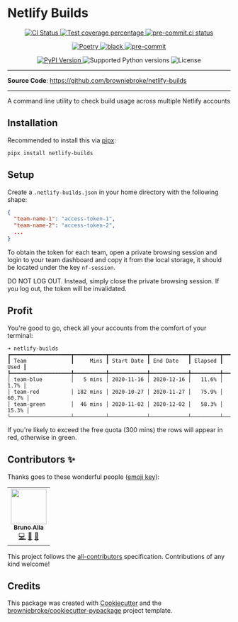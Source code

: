# Netlify Builds

<p align="center">
  <a href="https://github.com/browniebroke/netlify-builds/actions/workflows/ci.yml?query=branch%3Amain">
    <img src="https://img.shields.io/github/actions/workflow/status/browniebroke/netlify-builds/ci.yml?branch=main&label=CI&logo=github&style=flat-square" alt="CI Status" >
  </a>
  <a href="https://codecov.io/gh/browniebroke/netlify-builds">
    <img src="https://img.shields.io/codecov/c/github/browniebroke/netlify-builds.svg?logo=codecov&logoColor=fff&style=flat-square" alt="Test coverage percentage">
  </a>
  <a href="https://results.pre-commit.ci/latest/github/browniebroke/netlify-builds/main">
    <img src="https://results.pre-commit.ci/badge/github/browniebroke/netlify-builds/main.svg" alt="pre-commit.ci status">
  </a>
</p>
<p align="center">
  <a href="https://python-poetry.org/">
    <img src="https://img.shields.io/endpoint?url=https://python-poetry.org/badge/v0.json" alt="Poetry">
  </a>
  <a href="https://github.com/ambv/black">
    <img src="https://img.shields.io/badge/code%20style-black-000000.svg?style=flat-square" alt="black">
  </a>
  <a href="https://github.com/pre-commit/pre-commit">
    <img src="https://img.shields.io/badge/pre--commit-enabled-brightgreen?logo=pre-commit&logoColor=white&style=flat-square" alt="pre-commit">
  </a>
</p>
<p align="center">
  <a href="https://pypi.org/project/netlify-builds/">
    <img src="https://img.shields.io/pypi/v/netlify-builds.svg?logo=python&logoColor=fff&style=flat-square" alt="PyPI Version">
  </a>
  <img src="https://img.shields.io/pypi/pyversions/netlify-builds.svg?style=flat-square&logo=python&amp;logoColor=fff" alt="Supported Python versions">
  <img src="https://img.shields.io/pypi/l/netlify-builds.svg?style=flat-square" alt="License">
</p>

---

**Source Code**: <a href="https://github.com/browniebroke/netlify-builds" target="_blank">https://github.com/browniebroke/netlify-builds</a>

---

A command line utility to check build usage across multiple Netlify accounts

## Installation

Recommended to install this via [pipx]:

`pipx install netlify-builds`

## Setup

Create a `.netlify-builds.json` in your home directory with the following shape:

```json
{
  "team-name-1": "access-token-1",
  "team-name-2": "access-token-2",
  ...
}
```

To obtain the token for each team, open a private browsing session and login to your team dashboard and copy it from the local storage, it should be located under the key `nf-session`.

DO NOT LOG OUT. Instead, simply close the private browsing session. If you log out, the token will be invalidated.

## Profit

You're good to go, check all your accounts from the comfort of your terminal:

```
➜ netlify-builds
┏━━━━━━━━━━━━━━━━━━━┳━━━━━━━━━━┳━━━━━━━━━━━━┳━━━━━━━━━━━━┳━━━━━━━━━┳━━━━━━━┓
┃ Team              ┃     Mins ┃ Start Date ┃ End Date   ┃ Elapsed ┃  Used ┃
┡━━━━━━━━━━━━━━━━━━━╇━━━━━━━━━━╇━━━━━━━━━━━━╇━━━━━━━━━━━━╇━━━━━━━━━╇━━━━━━━┩
│ team-blue         │   5 mins │ 2020-11-16 │ 2020-12-16 │   11.6% │  1.7% │
│ team-red          │ 182 mins │ 2020-10-27 │ 2020-11-27 │   75.9% │ 60.7% │
│ team-green        │  46 mins │ 2020-11-02 │ 2020-12-02 │   58.3% │ 15.3% │
└───────────────────┴──────────┴────────────┴────────────┴─────────┴───────┘
```

If you're likely to exceed the free quota (300 mins) the rows will appear in red, otherwise in green.

## Contributors ✨

Thanks goes to these wonderful people ([emoji key]):

<!-- ALL-CONTRIBUTORS-LIST:START - Do not remove or modify this section -->
<!-- prettier-ignore-start -->
<!-- markdownlint-disable -->
<table>
  <tr>
    <td align="center"><a href="https://browniebroke.com/"><img src="https://avatars1.githubusercontent.com/u/861044?v=4?s=80" width="80px;" alt=""/><br /><sub><b>Bruno Alla</b></sub></a><br /><a href="https://github.com/browniebroke/netlify-builds/commits?author=browniebroke" title="Code">💻</a> <a href="https://github.com/browniebroke/netlify-builds/commits?author=browniebroke" title="Documentation">📖</a> <a href="#ideas-browniebroke" title="Ideas, Planning, & Feedback">🤔</a></td>
  </tr>
</table>

<!-- markdownlint-restore -->
<!-- prettier-ignore-end -->

<!-- ALL-CONTRIBUTORS-LIST:END -->

This project follows the [all-contributors] specification. Contributions of any kind welcome!

## Credits

This package was created with [Cookiecutter] and the [browniebroke/cookiecutter-pypackage][bb-cc-pypkg] project template.

[pipx]: https://pipxproject.github.io/pipx/
[emoji key]: https://allcontributors.org/docs/en/emoji-key
[all-contributors]: https://github.com/all-contributors/all-contributors
[cookiecutter]: https://github.com/audreyr/cookiecutter
[bb-cc-pypkg]: https://github.com/browniebroke/cookiecutter-pypackage
